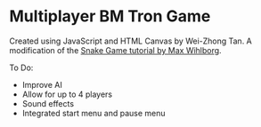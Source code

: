 # Multiplayer BM Tron Game
Created using JavaScript and HTML Canvas by Wei-Zhong Tan. A modification of the [Snake Game tutorial by Max Wihlborg](https://www.youtube.com/watch?v=uU5YPIvJ24Y).

To Do:
* Improve AI
* Allow for up to 4 players
* Sound effects
* Integrated start menu and pause menu
